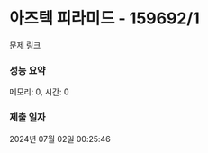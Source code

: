 # 아즈텍 피라미드 - 159692/1 

[문제 링크](https://level.goorm.io/exam/159692/%EC%95%84%EC%A6%88%ED%85%8D-%ED%94%BC%EB%9D%BC%EB%AF%B8%EB%93%9C/quiz/1) 

### 성능 요약

메모리: 0, 시간: 0

### 제출 일자

2024년 07월 02일 00:25:46

